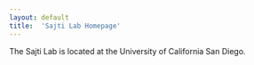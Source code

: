 ```yaml
---
layout: default
title:  'Sajti Lab Homepage'
---
```


<p>
The Sajti Lab is located at the University of California San Diego. 
</p>
